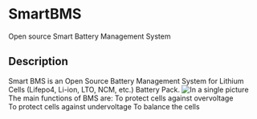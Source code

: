 # SmartBMS
Open source Smart Battery Management System


## Description
Smart BMS is an Open Source Battery Management System for Lithium Cells (Lifepo4, Li-ion, LTO, NCM, etc.) Battery Pack.
![In a single picture](https://www.green-bms.com/wp-content/uploads/2021/06/Green_bms_functional-768x768.png)
The main functions of BMS are:
To protect cells against overvoltage  
To protect cells against undervoltage 
To balance the cells 
